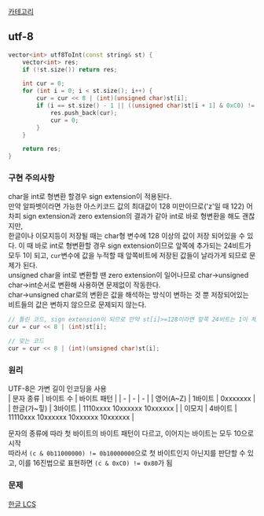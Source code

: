 [카테고리](/README.md)
## utf-8
```cpp
vector<int> utf8ToInt(const string& st) {
    vector<int> res;
    if (!st.size()) return res;

    int cur = 0;
    for (int i = 0; i < st.size(); i++) {
        cur = cur << 8 | (int)(unsigned char)st[i];
        if (i == st.size() - 1 || ((unsigned char)st[i + 1] & 0xC0) != 0x80) { // 문자의 끝 바이트인지
            res.push_back(cur);
            cur = 0;
        }
    }

    return res;
}
```

### 구현 주의사항
char을 int로 형변환 할경우 sign extension이 적용된다.   
만약 알파벳이라면 가능한 아스키코드 값의 최대값이 128 미만이므로('z'일 때 122) 어차피 sign extension과 zero extension의 결과가 같아 int로 바로 형변환을 해도 괜찮지만,   
한글이나 이모지등이 저장될 때는 char형 변수에 128 이상의 값이 저장 되어있을 수 있다. 이 때 바로 int로 형변환할 경우 sign extension이므로 앞쪽에 추가되는 24비트가 모두 1이 되고, `cur`변수에 값을 누적할 때 앞쪽비트에 저장된 값들이 날라가게 되므로 문제가 된다.   
unsigned char을 int로 변환할 땐 zero extension이 일어나므로 char->unsigned char->int순서로 변환해 사용하면 문제없이 작동한다.   
char->unsigned char로의 변환은 값을 해석하는 방식이 변하는 것 뿐 저장되어있는 비트들의 값은 변하지 않으므로 문제되지 않는다.   
```cpp
// 틀린 코드, sign extension이 되므로 만약 st[i]>=128이라면 앞쪽 24비트는 1이 채워지고 cur의 앞쪽 24비트또한 1로 덮어씌워진다.
cur = cur << 8 | (int)st[i];

// 맞는 코드
cur = cur << 8 | (int)(unsigned char)st[i];
```

### 원리
UTF-8은 가변 길이 인코딩을 사용   
| 문자 종류 | 바이트 수 | 바이트 패턴 |
| - | - | - |
| 영어(A~Z) | 1바이트 | 0xxxxxxx |
| 한글(가~힣) | 3바이트 | 1110xxxx 10xxxxxx 10xxxxxx |
| 이모지 | 4바이트 | 11110xxx 10xxxxxx 10xxxxxx 10xxxxxx |

문자의 종류에 따라 첫 바이트의 바이트 패턴이 다르고, 이어지는 바이트는 모두 10으로 시작   
따라서 `(c & 0b11000000) != 0b10000000`으로 첫 바이트인지 아닌지를 판단할 수 있고, 이를 16진법으로 표현하면 `(c & 0xC0) != 0x80`가 됨

### 문제
[한글 LCS](https://www.acmicpc.net/problem/15482)   
